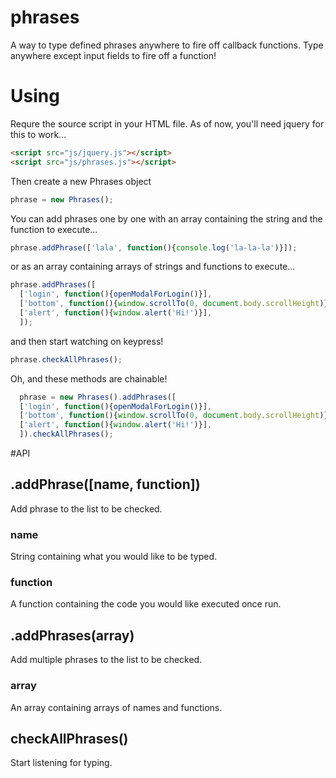 # phrases
A way to type defined phrases anywhere to fire off callback functions. Type anywhere except input fields to fire off a function!
# Using
Requre the source script in your HTML file. As of now, you'll need jquery for this to work...
```html
<script src="js/jquery.js"></script>
<script src="js/phrases.js"></script>
```

Then create a new Phrases object
```javascript
phrase = new Phrases();
```

You can add phrases one by one with an array containing the string and the function to execute...
```javascript
phrase.addPhrase(['lala', function(){console.log('la-la-la')}]);
```

or as an array containing arrays of strings and functions to execute...
```javascript
phrase.addPhrases([
  ['login', function(){openModalForLogin()}], 
  ['bottom', function(){window.scrollTo(0, document.body.scrollHeight)}],
  ['alert', function(){window.alert('Hi!')}],
  ]);
```

and then start watching on keypress!
```javascript
phrase.checkAllPhrases();
```

Oh, and these methods are chainable!
```javascript
  phrase = new Phrases().addPhrases([
  ['login', function(){openModalForLogin()}], 
  ['bottom', function(){window.scrollTo(0, document.body.scrollHeight)}],
  ['alert', function(){window.alert('Hi!')}],
  ]).checkAllPhrases();
```

#API

<h2>.addPhrase([name, function])</h2>
Add phrase to the list to be checked.
<h3>name</h3>
String containing what you would like to be typed.
<h3>function</h3>
A function containing the code you would like executed once run.

<h2>.addPhrases(array)</h2>
Add multiple phrases to the list to be checked.
<h3>array</h3>
An array containing arrays of names and functions.

<h2>checkAllPhrases()</h2>
Start listening for typing.

